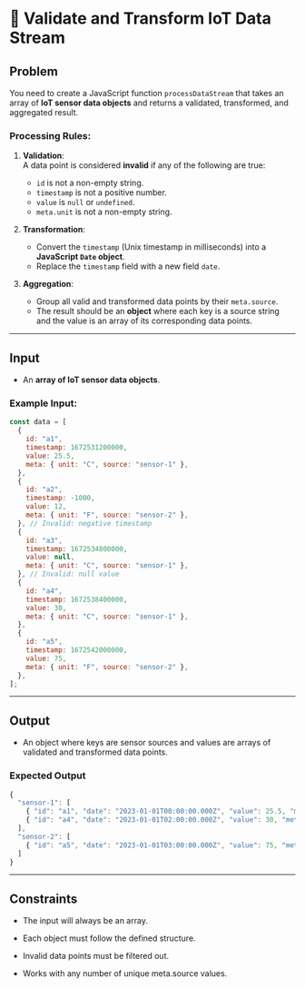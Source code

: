 # 📡 Validate and Transform IoT Data Stream

## Problem

You need to create a JavaScript function `processDataStream` that takes an array of **IoT sensor data objects** and returns a validated, transformed, and aggregated result.

### Processing Rules:

1. **Validation**:  
   A data point is considered **invalid** if any of the following are true:

   - `id` is not a non-empty string.
   - `timestamp` is not a positive number.
   - `value` is `null` or `undefined`.
   - `meta.unit` is not a non-empty string.

2. **Transformation**:

   - Convert the `timestamp` (Unix timestamp in milliseconds) into a **JavaScript `Date` object**.
   - Replace the `timestamp` field with a new field `date`.

3. **Aggregation**:
   - Group all valid and transformed data points by their `meta.source`.
   - The result should be an **object** where each key is a source string and the value is an array of its corresponding data points.

---

## Input

- An **array of IoT sensor data objects**.

### Example Input:

```javascript
const data = [
  {
    id: "a1",
    timestamp: 1672531200000,
    value: 25.5,
    meta: { unit: "C", source: "sensor-1" },
  },
  {
    id: "a2",
    timestamp: -1000,
    value: 12,
    meta: { unit: "F", source: "sensor-2" },
  }, // Invalid: negative timestamp
  {
    id: "a3",
    timestamp: 1672534800000,
    value: null,
    meta: { unit: "C", source: "sensor-1" },
  }, // Invalid: null value
  {
    id: "a4",
    timestamp: 1672538400000,
    value: 30,
    meta: { unit: "C", source: "sensor-1" },
  },
  {
    id: "a5",
    timestamp: 1672542000000,
    value: 75,
    meta: { unit: "F", source: "sensor-2" },
  },
];
```

---

## Output

- An object where keys are sensor sources and values are arrays of validated and transformed data points.

### Expected Output

```javascript
{
  "sensor-1": [
    { "id": "a1", "date": "2023-01-01T00:00:00.000Z", "value": 25.5, "meta": { "unit": "C", "source": "sensor-1" } },
    { "id": "a4", "date": "2023-01-01T02:00:00.000Z", "value": 30, "meta": { "unit": "C", "source": "sensor-1" } }
  ],
  "sensor-2": [
    { "id": "a5", "date": "2023-01-01T03:00:00.000Z", "value": 75, "meta": { "unit": "F", "source": "sensor-2" } }
  ]
}

```

---

## Constraints

- The input will always be an array.

- Each object must follow the defined structure.

- Invalid data points must be filtered out.

- Works with any number of unique meta.source values.
